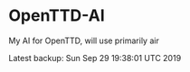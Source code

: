 # OpenTTD-AI
My AI for OpenTTD, will use primarily air

Latest backup: Sun Sep 29 19:38:01 UTC 2019
